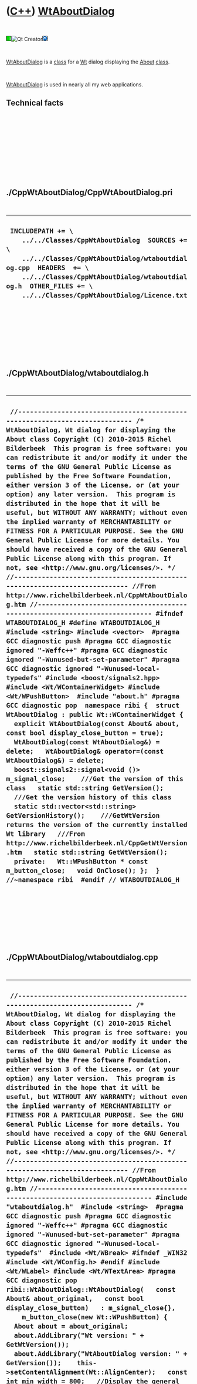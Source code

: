 
 

 

 

 

 

([C++](Cpp.md)) [WtAboutDialog](CppWtAboutDialog.md)
======================================================

 

![Wt](PicWt.png)![Qt
Creator](PicQtCreator.png)![Lubuntu](PicLubuntu.png)

 

[WtAboutDialog](CppWtAboutDialog.md) is a [class](CppClass.md) for a
[Wt](CppWt.md) dialog displaying the [About](CppAbout.md)
[class](CppClass.md).

 

[WtAboutDialog](CppWtAboutDialog.md) is used in nearly all my web
applications.

Technical facts
---------------

 

 

 

 

 

 

./CppWtAboutDialog/CppWtAboutDialog.pri
---------------------------------------

 

  --------------------------------------------------------------------------------------------------------------------------------------------------------------------------------------------------------------------------------------------------------------
  ` INCLUDEPATH += \     ../../Classes/CppWtAboutDialog  SOURCES += \     ../../Classes/CppWtAboutDialog/wtaboutdialog.cpp  HEADERS  += \     ../../Classes/CppWtAboutDialog/wtaboutdialog.h  OTHER_FILES += \     ../../Classes/CppWtAboutDialog/Licence.txt`
  --------------------------------------------------------------------------------------------------------------------------------------------------------------------------------------------------------------------------------------------------------------

 

 

 

 

 

./CppWtAboutDialog/wtaboutdialog.h
----------------------------------

 

  -------------------------------------------------------------------------------------------------------------------------------------------------------------------------------------------------------------------------------------------------------------------------------------------------------------------------------------------------------------------------------------------------------------------------------------------------------------------------------------------------------------------------------------------------------------------------------------------------------------------------------------------------------------------------------------------------------------------------------------------------------------------------------------------------------------------------------------------------------------------------------------------------------------------------------------------------------------------------------------------------------------------------------------------------------------------------------------------------------------------------------------------------------------------------------------------------------------------------------------------------------------------------------------------------------------------------------------------------------------------------------------------------------------------------------------------------------------------------------------------------------------------------------------------------------------------------------------------------------------------------------------------------------------------------------------------------------------------------------------------------------------------------------------------------------------------------------------------------------------------------------------------------------------------------------------------------------------------------------------------------------------------------------------------------------------------------------------------------------------------------------------------------------------------------------------------------------------------------------------------------------------------------------------------
  ` //--------------------------------------------------------------------------- /* WtAboutDialog, Wt dialog for displaying the About class Copyright (C) 2010-2015 Richel Bilderbeek  This program is free software: you can redistribute it and/or modify it under the terms of the GNU General Public License as published by the Free Software Foundation, either version 3 of the License, or (at your option) any later version.  This program is distributed in the hope that it will be useful, but WITHOUT ANY WARRANTY; without even the implied warranty of MERCHANTABILITY or FITNESS FOR A PARTICULAR PURPOSE. See the GNU General Public License for more details. You should have received a copy of the GNU General Public License along with this program. If not, see <http://www.gnu.org/licenses/>. */ //--------------------------------------------------------------------------- //From http://www.richelbilderbeek.nl/CppWtAboutDialog.htm //--------------------------------------------------------------------------- #ifndef WTABOUTDIALOG_H #define WTABOUTDIALOG_H  #include <string> #include <vector>  #pragma GCC diagnostic push #pragma GCC diagnostic ignored "-Weffc++" #pragma GCC diagnostic ignored "-Wunused-but-set-parameter" #pragma GCC diagnostic ignored "-Wunused-local-typedefs" #include <boost/signals2.hpp>  #include <Wt/WContainerWidget> #include <Wt/WPushButton>  #include "about.h" #pragma GCC diagnostic pop  namespace ribi {  struct WtAboutDialog : public Wt::WContainerWidget {   explicit WtAboutDialog(const About& about, const bool display_close_button = true);   WtAboutDialog(const WtAboutDialog&) = delete;   WtAboutDialog& operator=(const WtAboutDialog&) = delete;    boost::signals2::signal<void ()> m_signal_close;    ///Get the version of this class   static std::string GetVersion();    ///Get the version history of this class   static std::vector<std::string> GetVersionHistory();    ///GetWtVersion returns the version of the currently installed Wt library   ///From http://www.richelbilderbeek.nl/CppGetWtVersion.htm   static std::string GetWtVersion();   private:   Wt::WPushButton * const m_button_close;   void OnClose(); };  } //~namespace ribi  #endif // WTABOUTDIALOG_H`
  -------------------------------------------------------------------------------------------------------------------------------------------------------------------------------------------------------------------------------------------------------------------------------------------------------------------------------------------------------------------------------------------------------------------------------------------------------------------------------------------------------------------------------------------------------------------------------------------------------------------------------------------------------------------------------------------------------------------------------------------------------------------------------------------------------------------------------------------------------------------------------------------------------------------------------------------------------------------------------------------------------------------------------------------------------------------------------------------------------------------------------------------------------------------------------------------------------------------------------------------------------------------------------------------------------------------------------------------------------------------------------------------------------------------------------------------------------------------------------------------------------------------------------------------------------------------------------------------------------------------------------------------------------------------------------------------------------------------------------------------------------------------------------------------------------------------------------------------------------------------------------------------------------------------------------------------------------------------------------------------------------------------------------------------------------------------------------------------------------------------------------------------------------------------------------------------------------------------------------------------------------------------------------------------

 

 

 

 

 

./CppWtAboutDialog/wtaboutdialog.cpp
------------------------------------

 

  -----------------------------------------------------------------------------------------------------------------------------------------------------------------------------------------------------------------------------------------------------------------------------------------------------------------------------------------------------------------------------------------------------------------------------------------------------------------------------------------------------------------------------------------------------------------------------------------------------------------------------------------------------------------------------------------------------------------------------------------------------------------------------------------------------------------------------------------------------------------------------------------------------------------------------------------------------------------------------------------------------------------------------------------------------------------------------------------------------------------------------------------------------------------------------------------------------------------------------------------------------------------------------------------------------------------------------------------------------------------------------------------------------------------------------------------------------------------------------------------------------------------------------------------------------------------------------------------------------------------------------------------------------------------------------------------------------------------------------------------------------------------------------------------------------------------------------------------------------------------------------------------------------------------------------------------------------------------------------------------------------------------------------------------------------------------------------------------------------------------------------------------------------------------------------------------------------------------------------------------------------------------------------------------------------------------------------------------------------------------------------------------------------------------------------------------------------------------------------------------------------------------------------------------------------------------------------------------------------------------------------------------------------------------------------------------------------------------------------------------------------------------------------------------------------------------------------------------------------------------------------------------------------------------------------------------------------------------------------------------------------------------------------------------------------------------------------------------------------------------------------------------------------------------------------------------------------------------------------------------------------------------------------------------------------------------------------------------------------------------------------------------------------------------------------------------------------------------------------------------------------------------------------------------------------------------------------------------------------------------------------------------------------------------------------------------------------------------------------------------------------------------------------------------------------------------------------------------------------------------------------------------------------------------------------------------------------------------------------------------------------------------------------------------------------------------------------------------------------------------------------------------------------------------------------------------------------------------------------------------------------------------------------------------------------------------------------------------------------------------------------------------------------------------------------------------------------------------------------------------------------------------------------------------------------------------------------------
  ` //--------------------------------------------------------------------------- /* WtAboutDialog, Wt dialog for displaying the About class Copyright (C) 2010-2015 Richel Bilderbeek  This program is free software: you can redistribute it and/or modify it under the terms of the GNU General Public License as published by the Free Software Foundation, either version 3 of the License, or (at your option) any later version.  This program is distributed in the hope that it will be useful, but WITHOUT ANY WARRANTY; without even the implied warranty of MERCHANTABILITY or FITNESS FOR A PARTICULAR PURPOSE. See the GNU General Public License for more details. You should have received a copy of the GNU General Public License along with this program. If not, see <http://www.gnu.org/licenses/>. */ //--------------------------------------------------------------------------- //From http://www.richelbilderbeek.nl/CppWtAboutDialog.htm //--------------------------------------------------------------------------- #include "wtaboutdialog.h"  #include <string>  #pragma GCC diagnostic push #pragma GCC diagnostic ignored "-Weffc++" #pragma GCC diagnostic ignored "-Wunused-but-set-parameter" #pragma GCC diagnostic ignored "-Wunused-local-typedefs"  #include <Wt/WBreak> #ifndef _WIN32 #include <Wt/WConfig.h> #endif #include <Wt/WLabel> #include <Wt/WTextArea> #pragma GCC diagnostic pop  ribi::WtAboutDialog::WtAboutDialog(   const About& about_original,   const bool display_close_button)   : m_signal_close{},     m_button_close(new Wt::WPushButton) {   About about = about_original;   about.AddLibrary("Wt version: " + GetWtVersion());   about.AddLibrary("WtAboutDialog version: " + GetVersion());    this->setContentAlignment(Wt::AlignCenter);   const int min_width = 800;   //Display the general about text   {     const std::vector<std::string> v = about.CreateAboutText();     for(const auto s: v)     {       new Wt::WLabel(s.c_str(),this);       this->addWidget(new Wt::WBreak);     }   }   this->addWidget(new Wt::WBreak);   //Display the libraries used text   {     Wt::WTextArea * text = new Wt::WTextArea;     {       const std::vector<std::string> v = about.CreateLibrariesUsedText();       std::string s;       for(const auto t: v) {  s+=t; s+="\n"; }       text->setText(s);     }     text->setMinimumSize(min_width,100);     text->setReadOnly(true);     this->addWidget(text);   }   this->addWidget(new Wt::WBreak);   //Display the version history   {     Wt::WTextArea * text = new Wt::WTextArea;     {       const std::vector<std::string> v = about.CreateVersionHistory();       std::string s;       for(const auto t: v) {  s+=t; s+="\n"; }       text->setText(s);     }     text->setMinimumSize(min_width,100);     text->setReadOnly(true);     this->addWidget(text);   }   this->addWidget(new Wt::WBreak);   //Display the licence text   {     Wt::WTextArea * text = new Wt::WTextArea;     {       const std::vector<std::string> v = about.CreateLicenceText();       std::string s;       for(const auto t: v) {  s+=t; s+="\n"; }       text->setText(s);     }     text->setMinimumSize(min_width,100);     text->setReadOnly(true);     this->addWidget(text);   }   addWidget(new Wt::WBreak);   {     const std::string s       = std::string("Source code built at ")       + std::string(__DATE__)       + std::string(" ")       + std::string(__TIME__);     new Wt::WLabel(s.c_str(),this);      this->addWidget(new Wt::WBreak);   }    if (display_close_button)   {     this->addWidget(new Wt::WBreak);     this->addWidget(m_button_close);     m_button_close->setText("Close");     m_button_close->clicked().connect(       this,&ribi::WtAboutDialog::OnClose);   } }  std::string ribi::WtAboutDialog::GetVersion() {   return "1.5"; }  std::vector<std::string> ribi::WtAboutDialog::GetVersionHistory() {   return {     "2011-01-07: version 1.0: initial version",     "2011-04-10: version 1.1: displays version numbers of Wt and WtAboutDialog",     "2011-04-15: version 1.2: made displayal of Close button optional",     "2011-05-24: version 1.3: made all text areas read-only",     "2011-05-30: version 1.4: should build date and time",     "2011-06-26: version 1.5: added newline for displaying build date and time"   }; }  std::string ribi::WtAboutDialog::GetWtVersion() {   return WT_VERSION_STR; }  void ribi::WtAboutDialog::OnClose() {   //emit that this dialog closes   m_signal_close(); }`
  -----------------------------------------------------------------------------------------------------------------------------------------------------------------------------------------------------------------------------------------------------------------------------------------------------------------------------------------------------------------------------------------------------------------------------------------------------------------------------------------------------------------------------------------------------------------------------------------------------------------------------------------------------------------------------------------------------------------------------------------------------------------------------------------------------------------------------------------------------------------------------------------------------------------------------------------------------------------------------------------------------------------------------------------------------------------------------------------------------------------------------------------------------------------------------------------------------------------------------------------------------------------------------------------------------------------------------------------------------------------------------------------------------------------------------------------------------------------------------------------------------------------------------------------------------------------------------------------------------------------------------------------------------------------------------------------------------------------------------------------------------------------------------------------------------------------------------------------------------------------------------------------------------------------------------------------------------------------------------------------------------------------------------------------------------------------------------------------------------------------------------------------------------------------------------------------------------------------------------------------------------------------------------------------------------------------------------------------------------------------------------------------------------------------------------------------------------------------------------------------------------------------------------------------------------------------------------------------------------------------------------------------------------------------------------------------------------------------------------------------------------------------------------------------------------------------------------------------------------------------------------------------------------------------------------------------------------------------------------------------------------------------------------------------------------------------------------------------------------------------------------------------------------------------------------------------------------------------------------------------------------------------------------------------------------------------------------------------------------------------------------------------------------------------------------------------------------------------------------------------------------------------------------------------------------------------------------------------------------------------------------------------------------------------------------------------------------------------------------------------------------------------------------------------------------------------------------------------------------------------------------------------------------------------------------------------------------------------------------------------------------------------------------------------------------------------------------------------------------------------------------------------------------------------------------------------------------------------------------------------------------------------------------------------------------------------------------------------------------------------------------------------------------------------------------------------------------------------------------------------------------------------------------------------------------------------------------------

 

 

 

 

 

 



